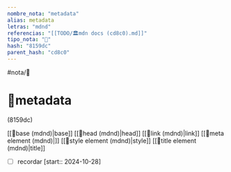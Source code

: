```yaml
---
nombre_nota: "metadata"
alias: metadata
letras: "mdnd"
referencias: "[[TODO/🏛️mdn docs (cd8c0).md]]"
tipo_nota: "📑"
hash: "8159dc"
parent_hash: "cd8c0"
---
```


#nota/📑

# 📑metadata
<div class="hash">(8159dc)</div>

[[📑base (mdnd)|base]]
[[📑head (mdnd)|head]]
[[📑link (mdnd)|link]]
[[📑meta element (mdnd)|<meta>]]
[[📑style element (mdnd)|style]]
[[📑title element (mdnd)|title]]



- [ ] recordar  [start:: 2024-10-28]
